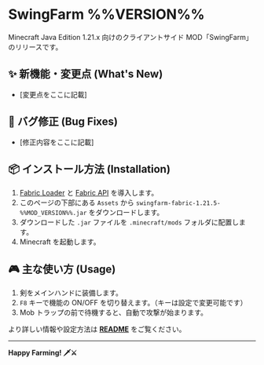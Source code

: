 # SwingFarm %%VERSION%%

Minecraft Java Edition 1.21.x 向けのクライアントサイド MOD「SwingFarm」のリリースです。

## ✨ 新機能・変更点 (What's New)

- [変更点をここに記載]

## 🐛 バグ修正 (Bug Fixes)

- [修正内容をここに記載]

## 📦 インストール方法 (Installation)

1.  [Fabric Loader](https://fabricmc.net/use/installer/) と [Fabric API](https://modrinth.com/mod/fabric-api) を導入します。
2.  このページの下部にある `Assets` から `swingfarm-fabric-1.21.5-%%MOD_VERSION%%.jar` をダウンロードします。
3.  ダウンロードした `.jar` ファイルを `.minecraft/mods` フォルダに配置します。
4.  Minecraft を起動します。

## 🎮 主な使い方 (Usage)

1.  剣をメインハンドに装備します。
2.  `F8` キーで機能の ON/OFF を切り替えます。（キーは設定で変更可能です）
3.  Mob トラップの前で待機すると、自動で攻撃が始まります。

より詳しい情報や設定方法は [**README**](../../blob/main/README.md) をご覧ください。

---

**Happy Farming! 🗡️⚔️**

